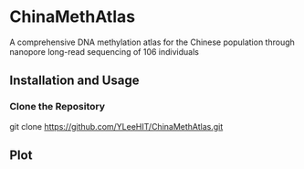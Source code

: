 # ChinaMethAtlas
A comprehensive DNA methylation atlas for the Chinese population through nanopore long-read sequencing of 106 individuals

## Installation and Usage

### Clone the Repository

git clone https://github.com/YLeeHIT/ChinaMethAtlas.git

## Plot
